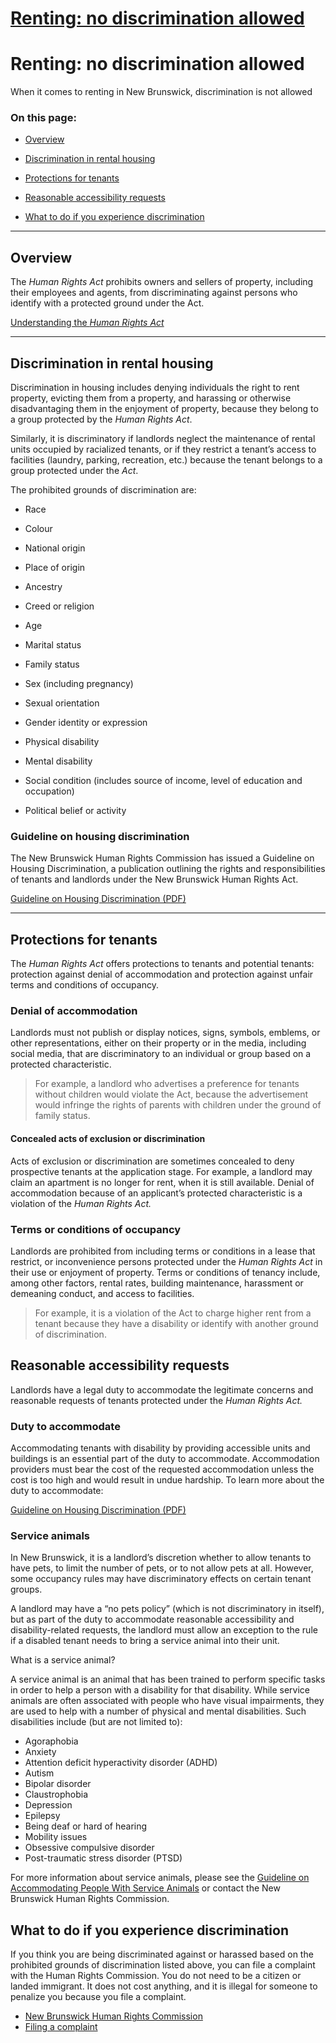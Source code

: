 # [Renting: no discrimination allowed](https://www2.gnb.ca/content/gnb/en/corporate/promo/renting-in-new-brunswick/landlord-rights-and-responsibilities/renting-no-discrimination.html)

# Renting: no discrimination allowed

When it comes to renting in New Brunswick, discrimination is not allowed

### On this page:

- [Overview](#1)
- [Discrimination in rental housing](#2)
- [Protections for tenants](#3)

- [Reasonable accessibility requests](#4)
- [What to do if you experience discrimination](#5)

---

## Overview

The _Human Rights Act_ prohibits owners and sellers of property, including their employees and agents, from discriminating against persons who identify with a protected ground under the Act.

[Understanding the _Human Rights Act_](/content/gnb/en/departments/nbhrc/human-rights-act/act-explained.html)

---

## Discrimination in rental housing

Discrimination in housing includes denying individuals the right to rent property, evicting them from a property, and harassing or otherwise disadvantaging them in the enjoyment of property, because they belong to a group protected by the _Human Rights_ _Act_.

Similarly, it is discriminatory if landlords neglect the maintenance of rental units occupied by racialized tenants, or if they restrict a tenant’s access to facilities (laundry, parking, recreation, etc.) because the tenant belongs to a group protected under the _Act_.

The prohibited grounds of discrimination are:

- Race
- Colour
- National origin
- Place of origin
- Ancestry
- Creed or religion
- Age
- Marital status
- Family status

- Sex (including pregnancy)
- Sexual orientation
- Gender identity or expression
- Physical disability
- Mental disability
- Social condition (includes source of income, level of education and occupation)
- Political belief or activity

### Guideline on housing discrimination

The New Brunswick Human Rights Commission has issued a Guideline on Housing Discrimination, a publication outlining the rights and responsibilities of tenants and landlords under the New Brunswick Human Rights Act.

[Guideline on Housing Discrimination (PDF)](https://www2.gnb.ca/content/dam/gnb/Departments/hrc-cdp/PDF/guidelines-on-housing.pdf)

---

## Protections for tenants

The _Human Rights Act_ offers protections to tenants and potential tenants: protection against denial of accommodation and protection against unfair terms and conditions of occupancy.

### Denial of accommodation

Landlords must not publish or display notices, signs, symbols, emblems, or other representations, either on their property or in the media, including social media, that are discriminatory to an individual or group based on a protected characteristic.

> For example, a landlord who advertises a preference for tenants without children would violate the Act, because the advertisement would infringe the rights of parents with children under the ground of family status.

#### Concealed acts of exclusion or discrimination

Acts of exclusion or discrimination are sometimes concealed to deny prospective tenants at the application stage. For example, a landlord may claim an apartment is no longer for rent, when it is still available. Denial of accommodation because of an applicant’s protected characteristic is a violation of the _Human Rights Act._

### Terms or conditions of occupancy

Landlords are prohibited from including terms or conditions in a lease that restrict, or inconvenience persons protected under the _Human Rights Act_ in their use or enjoyment of property. Terms or conditions of tenancy include, among other factors, rental rates, building maintenance, harassment or demeaning conduct, and access to facilities.

> For example, it is a violation of the Act to charge higher rent from a tenant because they have a disability or identify with another ground of discrimination.

## Reasonable accessibility requests

Landlords have a legal duty to accommodate the legitimate concerns and reasonable requests of tenants protected under the _Human Rights Act._

### Duty to accommodate

Accommodating tenants with disability by providing accessible units and buildings is an essential part of the duty to accommodate. Accommodation providers must bear the cost of the requested accommodation unless the cost is too high and would result in undue hardship. To learn more about the duty to accommodate:

[Guideline on Housing Discrimination (PDF)](/content/dam/gnb/Departments/hrc-cdp/PDF/guidelines-on-housing.pdf)

### Service animals

In New Brunswick, it is a landlord’s discretion whether to allow tenants to have pets, to limit the number of pets, or to not allow pets at all. However, some occupancy rules may have discriminatory effects on certain tenant groups.

A landlord may have a “no pets policy” (which is not discriminatory in itself), but as part of the duty to accommodate reasonable accessibility and disability-related requests, the landlord must allow an exception to the rule if a disabled tenant needs to bring a service animal into their unit.

What is a service animal?

A service animal is an animal that has been trained to perform specific tasks in order to help a person with a disability for that disability. While service animals are often associated with people who have visual impairments, they are used to help with a number of physical and mental disabilities. Such disabilities include (but are not limited to):

- Agoraphobia
- Anxiety
- Attention deficit hyperactivity disorder (ADHD)
- Autism
- Bipolar disorder
- Claustrophobia
- Depression
- Epilepsy
- Being deaf or hard of hearing
- Mobility issues
- Obsessive compulsive disorder
- Post-traumatic stress disorder (PTSD)

For more information about service animals, please see the [Guideline on Accommodating People With Service Animals](/content/dam/gnb/Departments/hrc-cdp/PDF/GuidelineonAccommodatingPeoplewithServiceAnimals-HRC-CDP201702.pdf) or contact the New Brunswick Human Rights Commission.

## What to do if you experience discrimination

If you think you are being discriminated against or harassed based on the prohibited grounds of discrimination listed above, you can file a complaint with the Human Rights Commission. You do not need to be a citizen or landed immigrant. It does not cost anything, and it is illegal for someone to penalize you because you file a complaint.

- [New Brunswick Human Rights Commission](/content/gnb/biling/hrc-cdp.html)
- [Filing a complaint](/content/gnb/en/departments/nbhrc/the-complaint-process/filing-a-complaint.html#:~:text=If%20you%20need%20guidance%20to,to%20file%20a%20complaint%20anonymously)
